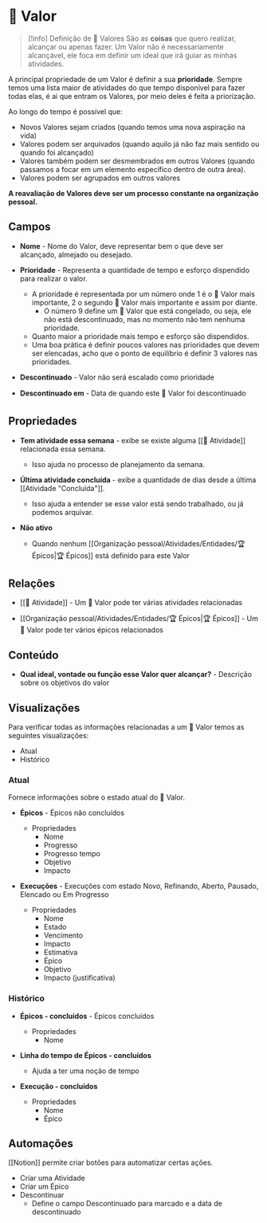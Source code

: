 # 🌟 Valor

> [!info] Definição de 🌟 Valores
> São as **coisas** que quero realizar, alcançar ou apenas fazer. Um Valor não é necessariamente alcançável, ele foca em definir um ideal que irá guiar as minhas atividades.

A principal propriedade de um Valor é definir a sua **prioridade**. Sempre temos uma lista maior de atividades do que tempo disponível para fazer todas elas, é ai que entram os Valores, por meio deles é feita a priorização.

Ao longo do tempo é possível que:

- Novos Valores sejam criados (quando temos uma nova aspiração na vida)
- Valores podem ser arquivados (quando aquilo já não faz mais sentido ou quando foi alcançado)
- Valores também podem ser desmembrados em outros Valores (quando passamos a focar em um elemento específico dentro de outra área).
- Valores podem ser agrupados em outros valores

**A reavaliação de Valores deve ser um processo constante na organização pessoal.**

## Campos

- **Nome** - Nome do Valor, deve representar bem o que deve ser alcançado, almejado ou desejado.

- **Prioridade** - Representa a quantidade de tempo e esforço dispendido para realizar o valor. 
	- A prioridade é representada por um número onde 1 é o 🌟 Valor mais importante, 2 o segundo 🌟 Valor mais importante e assim por diante.
		- O número 9 define um 🌟 Valor que está congelado, ou seja, ele não está descontinuado, mas no momento não tem nenhuma prioridade.
	- Quanto maior a prioridade mais tempo e esforço são dispendidos. 
	- Uma boa prática é definir poucos valores nas prioridades que devem ser elencadas, acho que o ponto de equilíbrio é definir 3 valores nas prioridades.

- **Descontinuado** - Valor não será escalado como prioridade

- **Descontinuado em** - Data de quando este 🌟 Valor foi descontinuado

## Propriedades

- **Tem atividade essa semana** - exibe se existe alguma [[🚧 Atividade]] relacionada essa semana. 
	- Isso ajuda no processo de planejamento da semana.

- **Última atividade concluída** - exibe a quantidade de dias desde a última [[Atividade "Concluída"]]. 
	- Isso ajuda a entender se esse valor está sendo trabalhado, ou já podemos arquivar.

- **Não ativo** 
	- Quando nenhum [[Organização pessoal/Atividades/Entidades/🏆 Épicos|🏆 Épicos]] está definido para este Valor

## Relações

- [[🚧 Atividade]] - Um 🌟 Valor pode ter várias atividades relacionadas

- [[Organização pessoal/Atividades/Entidades/🏆 Épicos|🏆 Épicos]] - Um 🌟 Valor pode ter vários épicos relacionados

## Conteúdo

- **Qual ideal, vontade ou função esse Valor quer alcançar?** - Descrição sobre os objetivos do valor

## Visualizações

Para verificar todas as informações relacionadas a um 🌟 Valor temos as seguintes visualizações:

- Atual
- Histórico

### Atual

Fornece informações sobre o estado atual do 🌟 Valor.

- **Épicos** - Épicos não concluídos
	- Propriedades
		- Nome
		- Progresso
		- Progresso tempo
		- Objetivo
		- Impacto

- **Execuções** - Execuções com estado Novo, Refinando, Aberto, Pausado, Elencado ou Em Progresso
	- Propriedades
		- Nome
		- Estado
		- Vencimento
		- Impacto
		- Estimativa
		- Épico
		- Objetivo
		- Impacto (justificativa)

### Histórico

- **Épicos - concluídos** - Épicos concluídos
	- Propriedades
		- Nome

- **Linha do tempo de Épicos - concluídos**
	- Ajuda a ter uma noção de tempo

- **Execução - concluídos**
	- Propriedades
		- Nome
		- Épico

## Automações

[[Notion]] permite criar botões para automatizar certas ações.

- Criar uma Atividade
- Criar um Épico
- Descontinuar
	- Define o campo Descontinuado para marcado e a data de descontinuado